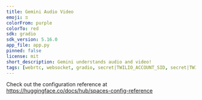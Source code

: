 ```yaml
---
title: Gemini Audio Video
emoji: ♊️
colorFrom: purple
colorTo: red
sdk: gradio
sdk_version: 5.16.0
app_file: app.py
pinned: false
license: mit
short_description: Gemini understands audio and video!
tags: [webrtc, websocket, gradio, secret|TWILIO_ACCOUNT_SID, secret|TWILIO_AUTH_TOKEN, secret|GEMINI_API_KEY]
---
```


Check out the configuration reference at https://huggingface.co/docs/hub/spaces-config-reference